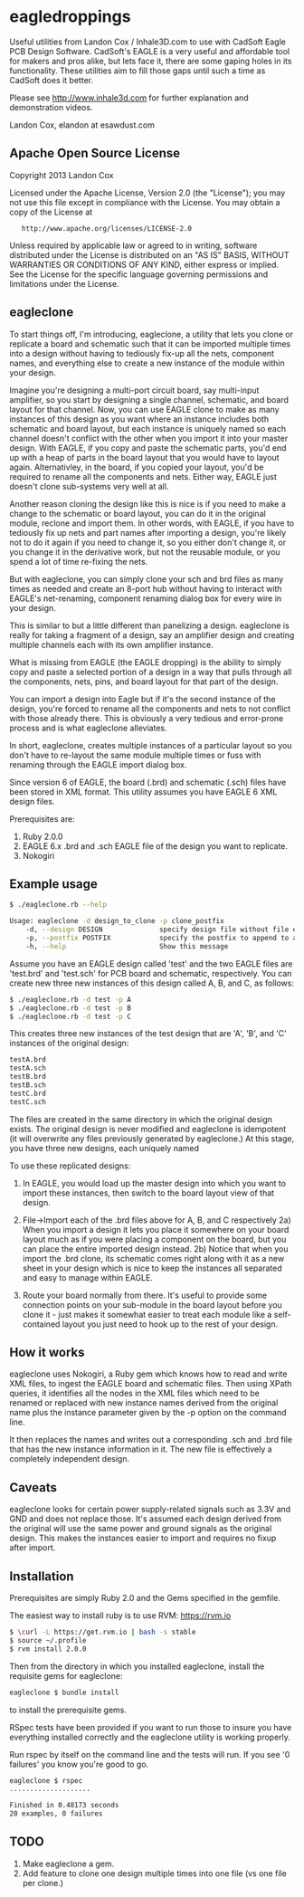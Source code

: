 eagledroppings
==============

Useful utilities from Landon Cox / Inhale3D.com to use with CadSoft Eagle PCB Design Software.
CadSoft's EAGLE is a very useful and affordable tool for makers and pros alike, but lets
face it, there are some gaping holes in its functionality.  These utilities aim to fill 
those gaps until such a time as CadSoft does it better.

Please see http://www.inhale3d.com for further explanation and demonstration videos.

Landon Cox, elandon at esawdust.com


Apache Open Source License
--------------------------
Copyright 2013 Landon Cox

   Licensed under the Apache License, Version 2.0 (the "License");
   you may not use this file except in compliance with the License.
   You may obtain a copy of the License at

       http://www.apache.org/licenses/LICENSE-2.0

   Unless required by applicable law or agreed to in writing, software
   distributed under the License is distributed on an "AS IS" BASIS,
   WITHOUT WARRANTIES OR CONDITIONS OF ANY KIND, either express or implied.
   See the License for the specific language governing permissions and
   limitations under the License.

eagleclone
----------
To start things off, I'm introducing, eagleclone, a utility that lets you clone or replicate a 
board and schematic such that it can be imported multiple times into a design without
having to tediously fix-up all the nets, component names, and everything else to create
a new instance of the module within your design.  

Imagine you're designing a multi-port circuit board, say multi-input amplifier, so you 
start by designing a single channel, schematic, and board layout for that channel. 
Now, you can use EAGLE clone to make as many instances of this design as you want 
where an instance includes both schematic and board layout, but each instance is 
uniquely named so each channel doesn't conflict with the other when you import it into
your master design.
With EAGLE, if you copy and paste the schematic parts, you'd end up with a heap of parts in
the board layout that you would have to layout again.  Alternativley, in the board, 
if you copied your layout, you'd be required to rename all the components and nets. Either
way, EAGLE just doesn't clone sub-systems very well at all. 

Another reason cloning the design like this is nice is if you need to make 
a change to the schematic or board layout, you can do it in the original module, reclone and 
import them.  In other words, with EAGLE, if you have to tediously fix up nets and part names
after importing a design, you're likely not to do it again if you need to change it, so you
either don't change it, or you change it in the derivative work, but not the reusable module,
or you spend a lot of time re-fixing the nets.

But with eagleclone, you can simply clone your sch and brd files as many times as needed
and create an 8-port hub without having to interact with EAGLE's net-renaming, component renaming
dialog box for every wire in your design.

This is similar to but a little different than panelizing a design. eagleclone is really 
for taking a fragment of a design, say an amplifier design and creating multiple channels
each with its own amplifier instance.  

What is missing from EAGLE (the EAGLE dropping) is the ability to simply copy and paste 
a selected portion of a design in a way that pulls through all the components, nets,
pins, and board layout for that part of the design.

You can import a design into Eagle but if it's the second instance of the design, you're
forced to rename all the components and nets to not conflict with those already there.  This is 
obviously a very tedious and error-prone process and is what eagleclone alleviates.

In short, eagleclone, creates multiple instances of a particular layout so you don't 
have to re-layout the same module multiple times or fuss with renaming through the EAGLE
import dialog box.

Since version 6 of EAGLE, the board (.brd) and schematic (.sch) files have been stored in
XML format.  This utility assumes you have EAGLE 6 XML design files.

Prerequisites are: 
1) Ruby 2.0.0 
2) EAGLE 6.x .brd and .sch EAGLE file of the design you want to replicate.  
3) Nokogiri

Example usage
-------------

```bash
$ ./eagleclone.rb --help

Usage: eagleclone -d design_to_clone -p clone_postfix
    -d, --design DESIGN              specify design file without file extension
    -p, --postfix POSTFIX            specify the postfix to append to all parts, signals, etc
    -h, --help                       Show this message

```
Assume you have an EAGLE design called 'test' and the two EAGLE files are 'test.brd' and 'test.sch'
for PCB board and schematic, respectively.  You can create new three new instances of this design 
called A, B, and C, as follows:

```bash
$ ./eagleclone.rb -d test -p A
$ ./eagleclone.rb -d test -p B
$ ./eagleclone.rb -d test -p C
```
This creates three new instances of the test design that are 'A', 'B', and 'C' instances of the original design:
```bash
testA.brd
testA.sch
testB.brd
testB.sch
testC.brd
testC.sch
```

The files are created in the same directory in which the original design exists.  The original design
is never modified and eagleclone is idempotent (it will overwrite any files previously generated by
eagleclone.) At this stage, you have three new designs, each uniquely named 

To use these replicated designs:

1) In EAGLE, you would load up the master design into which you want to import these instances, then
switch to the board layout view of that design. 

2) File->Import each of the .brd files above for A, B, and C respectively
2a) When you import a design it lets you place it somewhere on your board layout much as if 
you were placing a component on the board, but you can place the entire imported design instead.
2b) Notice that when you import the .brd clone, its schematic comes right along with it as a 
new sheet in your design which is nice to keep the instances all separated and easy to manage 
within EAGLE.

3) Route your board normally from there.  It's useful to provide some connection points on 
your sub-module in the board layout before you clone it - just makes it somewhat easier to 
treat each module like a self-contained layout you just need to hook up to the rest of your design.

How it works
------------

eagleclone uses Nokogiri, a Ruby gem which knows how to read and write XML files, to ingest the
EAGLE board and schematic files.  Then using XPath queries, it identifies all the nodes in the XML
files which need to be renamed or replaced with new instance names derived from the original name plus
the instance parameter given by the -p option on the command line.

It then replaces the names and writes out a corresponding .sch and .brd file that has the new 
instance information in it.  The new file is effectively a completely independent design.

Caveats
-------
eagleclone looks for certain power supply-related signals such as 3.3V and GND and does not replace
those.  It's assumed each design derived from the original will use the same power and ground signals
as the original design.  This makes the instances easier to import and requires no fixup after import.

Installation
------------

Prerequisites are simply Ruby 2.0 and the Gems specified in the gemfile.

The easiest way to install ruby is to use RVM:  https://rvm.io
```bash
$ \curl -L https://get.rvm.io | bash -s stable
$ source ~/.profile
$ rvm install 2.0.0
```

Then from the directory in which you installed eagleclone, install the requisite gems
for eagleclone:

```bash
eagleclone $ bundle install
```
to install the prerequisite gems.

RSpec tests have been provided if you want to run those to insure you have everything 
installed correctly and the eagleclone utility is working properly.

Run rspec by itself on the command line and the tests will run.  If you see '0 failures'
you know you're good to go.

```bash
eagleclone $ rspec
....................

Finished in 0.48173 seconds
20 examples, 0 failures
```

TODO
----
1) Make eagleclone a gem.
2) Add feature to clone one design multiple times into one file (vs one file per clone.)

